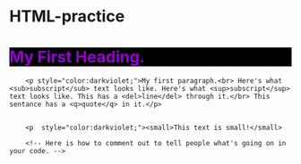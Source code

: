 # HTML-practice

<!DOCTYPE html>
<html>
<body>
	<h1  style="color:darkviolet; background-color:black;">My First Heading.</h1>
		
		<p style="color:darkviolet;">My first paragraph.<br> Here's what <sub>subscript</sub> text looks like. Here's what <sup>subscript</sup> text looks like. This has a <del>line</del> through it.</br> This sentance has a <q>quote</q> in it.</p>
		
		
		<p  style="color:darkviolet;"><small>This text is small!</small>
		
		<!-- Here is how to comment out to tell people what's going on in your code. -->
		
</body>
</html>
